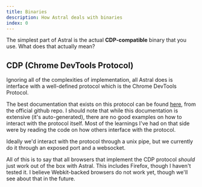 ```yaml
---
title: Binaries
description: How Astral deals with binaries
index: 0
---
```


The simplest part of Astral is the actual **CDP-compatible** binary that you
use. What does that actually mean?

## CDP (Chrome DevTools Protocol)

Ignoring all of the complexities of implementation, all Astral does is interface
with a well-defined protocol which is the Chrome DevTools Protocol.

The best documentation that exists on this protocol can be found
[here](https://chromedevtools.github.io/devtools-protocol/), from the official
github repo. I should note that while this documentation is extensive (it's
auto-generated), there are no good examples on how to interact with the protocol
itself. Most of the learnings I've had on that side were by reading the code on
how others interface with the protocol.

Ideally we'd interact with the protocol through a unix pipe, but we currently do
it through an exposed port and a websocket.

All of this is to say that all browsers that implement the CDP protocol _should_
just work out of the box with Astral. This includes Firefox, though I haven't
tested it. I believe Webkit-backed browsers do not work yet, though we'll see
about that in the future.
